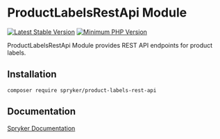 # ProductLabelsRestApi Module
[![Latest Stable Version](https://poser.pugx.org/spryker/product-labels-rest-api/v/stable.svg)](https://packagist.org/packages/spryker/product-labels-rest-api)
[![Minimum PHP Version](https://img.shields.io/badge/php-%3E%3D%208.3-8892BF.svg)](https://php.net/)

ProductLabelsRestApi Module provides REST API endpoints for product labels.

## Installation

```
composer require spryker/product-labels-rest-api
```

## Documentation

[Spryker Documentation](https://docs.spryker.com)
